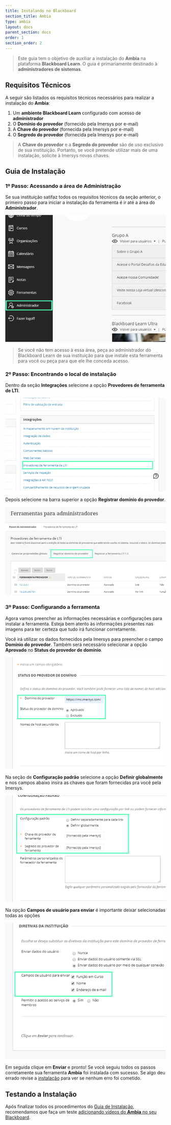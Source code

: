 ```yaml
---
title: Instalando no Blackboard
section_title: Ambia
type: ambia
layout: docs
parent_section: docs
order: 1
section_order: 2
---
```


> Este guia tem o objetivo de auxiliar a instalação do **Ambia** na plataforma **Blackboard Learn**. O guia é primariamente destinado à **administradores de sistemas**.


## Requisitos Técnicos

A seguir são listados os requisitos técnicos necessários para realizar a instalação do **Ambia**:

1. Um **ambiente Blackboard Learn** configurado com acesso de **administrador**
2. O **Domínio do provedor** (fornecido pela Imersys por e-mail)
3. A **Chave do provedor** (fornecida pela Imersys por e-mail)
4. O **Segredo do provedor** (fornecida pela Imersys por e-mail)

> A **Chave do provedor** e a **Segredo do provedor** são de uso exclusivo de sua instituição. Portanto, se você pretende utilizar mais de uma instalação, solicite à Imersys novas chaves.
>

## Guia de Instalação

### 1º Passo: Acessando a área de Administração

Se sua instituição satifaz todos os requisitos técnicos da seção anterior, o primeiro passo para iniciar a instalação da ferramenta é ir até a área do **Administrador**.

![360&deg; Image Viewer](../images/blackboard/Blackboard-SS1.png)

> Se você não tem acesso à essa área, peça ao administrador do Blackboard Learn de sua instituição para que instale esta ferramenta para você ou peça para que ele lhe conceda acesso.

### 2º Passo: Encontrando o local de instalação

Dentro da seção **Integrações** selecione a opção **Provedores de ferramenta de LTI**.

![360&deg; Image Viewer](../images/blackboard/Blackboard-SS2.png)

Depois selecione na barra superior a opção **Registrar domínio do provedor**.

![360&deg; Image Viewer](../images/blackboard/Blackboard-SS3.png)

### 3º Passo: Configurando a ferramenta

Agora vamos preencher as informações necessárias e configurações para instalar a ferramenta. Esteja bem atento às informações presentes nas imagens para ter certeza que tudo irá funcionar corretamente.

Você irá utilizar os dados fornecidos pela Imersys para preencher o campo **Domínio do provedor**. Também será necessário selecionar a opção **Aprovado** no **Status do provedor de domínio**.

![360&deg; Image Viewer](../images/blackboard/Blackboard-SS4.png)

Na seção de **Configuração padrão** selecione a opção **Definir globalmente** e nos 
campos abaixo insira as chaves que foram fornecidas pra você pela Imersys.

![360&deg; Image Viewer](../images/blackboard/Blackboard-SS5.png)

Na opção **Campos de usuário para enviar** é importante deixar selecionadas todas as opções

![360&deg; Image Viewer](../images/blackboard/Blackboard-SS6.png)

Em seguida clique em **Enviar** e pronto! Se você seguiu todos os passos corretamente sua
ferramenta **Ambia** foi instalada com sucesso. Se algo deu errado revise a [instalação](#guia-de-instalacao) para ver se nenhum erro foi cometido.

## Testando a Instalação

[blackboard-usage]: ./blackboard-usage.md

Após finalizar todos os procedimentos do [Guia de Instalação](#guia-de-instalacao), recomendamos que faça um teste [adicionando vídeos do **Ambia** no seu Blackboard][blackboard-usage].
